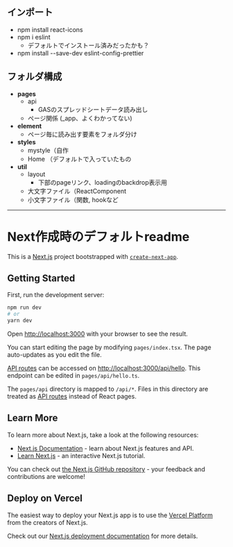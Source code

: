 ## インポート
- npm install react-icons
- npm i eslint
    - デフォルトでインストール済みだったかも？
- npm install --save-dev eslint-config-prettier


## フォルダ構成
- **pages**
    - api
        - GASのスプレッドシートデータ読み出し
    - ページ関係 (_app、よくわかってない)
- **element**
    - ページ毎に読み出す要素をフォルダ分け
- **styles**
    - mystyle（自作
    - Home （デフォルトで入っていたもの
- **util**
    - layout
        - 下部のpageリンク、loadingのbackdrop表示用
    - 大文字ファイル（ReactComponent
    - 小文字ファイル（関数, hookなど

-- --

# Next作成時のデフォルトreadme

This is a [Next.js](https://nextjs.org/) project bootstrapped with [`create-next-app`](https://github.com/vercel/next.js/tree/canary/packages/create-next-app).

## Getting Started

First, run the development server:

```bash
npm run dev
# or
yarn dev
```

Open [http://localhost:3000](http://localhost:3000) with your browser to see the result.

You can start editing the page by modifying `pages/index.tsx`. The page auto-updates as you edit the file.

[API routes](https://nextjs.org/docs/api-routes/introduction) can be accessed on [http://localhost:3000/api/hello](http://localhost:3000/api/hello). This endpoint can be edited in `pages/api/hello.ts`.

The `pages/api` directory is mapped to `/api/*`. Files in this directory are treated as [API routes](https://nextjs.org/docs/api-routes/introduction) instead of React pages.

## Learn More

To learn more about Next.js, take a look at the following resources:

- [Next.js Documentation](https://nextjs.org/docs) - learn about Next.js features and API.
- [Learn Next.js](https://nextjs.org/learn) - an interactive Next.js tutorial.

You can check out [the Next.js GitHub repository](https://github.com/vercel/next.js/) - your feedback and contributions are welcome!

## Deploy on Vercel

The easiest way to deploy your Next.js app is to use the [Vercel Platform](https://vercel.com/new?utm_medium=default-template&filter=next.js&utm_source=create-next-app&utm_campaign=create-next-app-readme) from the creators of Next.js.

Check out our [Next.js deployment documentation](https://nextjs.org/docs/deployment) for more details.
